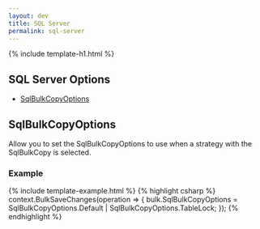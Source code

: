 ```yaml
---
layout: dev
title: SQL Server
permalink: sql-server
---
```


{% include template-h1.html %}
## SQL Server Options
- [SqlBulkCopyOptions](#sqlbulkcopyoptions)

## SqlBulkCopyOptions
Allow you to set the SqlBulkCopyOptions to use when a strategy with the SqlBulkCopy is selected.

### Example
{% include template-example.html %} 
{% highlight csharp %}
context.BulkSaveChanges(operation =>
{
   bulk.SqlBulkCopyOptions = SqlBulkCopyOptions.Default | SqlBulkCopyOptions.TableLock;
});
{% endhighlight %}
